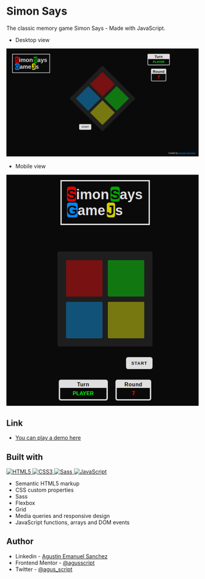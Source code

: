 # Simon Says

The classic memory game Simon Says - Made with JavaScript.

- Desktop view

![](assets/images/Simon-says-active.png)

- Mobile view

![](assets/images/Simon-says-mobile.png)


## Link

- [You can play a demo here](https://simon-says-game-js.vercel.app/)


## Built with

<p>
 <a href="https://developer.mozilla.org/en-US/docs/Glossary/HTML">
  <img src="https://img.shields.io/badge/-HTML5-E34F26?style=flat-square&logo=html5&logoColor=white" height="30" alt="HTML5"/>
 </a>
 <a href="https://developer.mozilla.org/en-US/docs/Web/CSS">
  <img src="https://img.shields.io/badge/-CSS3-blue?style=flat-square&logo=CSS3&logoColor=white" height="30" alt="CSS3"/>
 </a>
  <a href="https://sass-lang.com/">
  <img src="https://img.shields.io/badge/-Sass-ff69b4?style=flat-square&logo=SASS&logoColor=white" height="30" alt="Sass"/>
 </a>
 <a href="https://developer.mozilla.org/en-US/docs/Web/JavaScript">
  <img src="https://img.shields.io/badge/-JavaScript-yellow?style=flat-square&logo=Javascript&logoColor=white" height="30" alt="JavaScript"/>
 </a>
</p>

- Semantic HTML5 markup
- CSS custom properties
- Sass
- Flexbox
- Grid
- Media queries and responsive design
- JavaScript functions, arrays and DOM events

## Author

- Linkedin - [Agustin Emanuel Sanchez](https://www.linkedin.com/in/agustin-emanuel-sanchez-4b2807240/)
- Frontend Mentor - [@agusscript](https://www.frontendmentor.io/profile/agusscript)
- Twitter - [@agus_script](https://twitter.com/agus_script)
